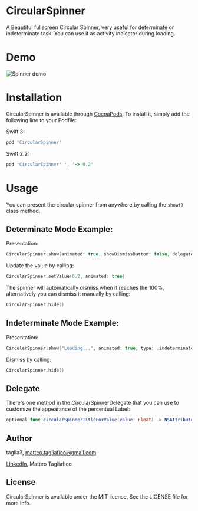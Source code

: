 # CircularSpinner
A Beautiful fullscreen Circular Spinner, very useful for determinate or indeterminate task. You can use it as activity indicator during loading.

# Demo

![Spinner demo](https://raw.githubusercontent.com/taglia3/CircularSpinner/master/Gif/demo.gif)

# Installation

CircularSpinner is available through [CocoaPods](http://cocoapods.org). To install
it, simply add the following line to your Podfile:

Swift 3:

```ruby
pod 'CircularSpinner'
```

Swift 2.2:

```ruby
pod 'CircularSpinner' ', '~> 0.2'
```

# Usage
You can present the circular spinner from anywhere by calling the `show()` class method.

## Determinate Mode Example:

Presentation:

```swift
CircularSpinner.show(animated: true, showDismissButton: false, delegate: self)
```
Update the value by calling:

```swift
CircularSpinner.setValue(0.2, animated: true)
```

The spinner will automatically dismiss when it reaches the 100%, alternatively you can dismiss it manually by calling:

```swift
CircularSpinner.hide()
```

## Indeterminate Mode Example:

Presentation:

```swift
CircularSpinner.show("Loading...", animated: true, type: .indeterminate)
```
Dismiss by calling:

```swift
CircularSpinner.hide()
```

## Delegate
There's one method in the CircularSpinnerDelegate that you can use to customize the appearance of the percentual Label:

```swift
optional func circularSpinnerTitleForValue(value: Float) -> NSAttributedString
```

## Author

taglia3, matteo.tagliafico@gmail.com

[LinkedIn](https://www.linkedin.com/in/matteo-tagliafico-ba6985a3), Matteo Tagliafico

## License

CircularSpinner is available under the MIT license. See the LICENSE file for more info.